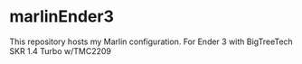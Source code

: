 # marlinEnder3
This repository hosts my Marlin configuration. For Ender 3 with BigTreeTech SKR 1.4 Turbo w/TMC2209
